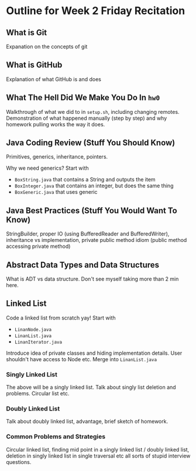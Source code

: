 # Outline for Week 2 Friday Recitation

## What is Git

Expanation on the concepts of git

## What is GitHub

Explanation of what GitHub is and does

## What The Hell Did We Make You Do In `hw0`

Walkthrough of what we did to in `setup.sh`, including changing remotes. Demonstration of what happened manually (step by step) and why homework pulling works the way it does.

## Java Coding Review (Stuff You Should Know)

Primitives, generics, inheritance, pointers.

Why we need generics? Start with

- `BoxString.java` that contains a String and outputs the item
- `BoxInteger.java` that contains an integer, but does the same thing
- `BoxGeneric.java` that uses generic

## Java Best Practices (Stuff You Would Want To Know)

StringBuilder, proper IO (using BufferedReader and BufferedWriter), inheritance vs implementation, private public method idiom (public method accessing private method)

## Abstract Data Types and Data Structures

What is ADT vs data structure. Don't see myself taking more than 2 min here.

## Linked List

Code a linked list from scratch yay! Start with

- `LinanNode.java`
- `LinanList.java`
- `LinanIterator.java`

Introduce idea of private classes and hiding implementation details. User shouldn't have access to Node etc. Merge into `LinanList.java`

### Singly Linked List

The above will be a singly linked list. Talk about singly list deletion and problems. Circular list etc.

### Doubly Linked List

Talk about doubly linked list, advantage, brief sketch of homework.

### Common Problems and Strategies

Circular linked list, finding mid point in a singly linked list / doubly linked list, deletion in singly linked list in single traversal etc all sorts of stupid interview questions.
